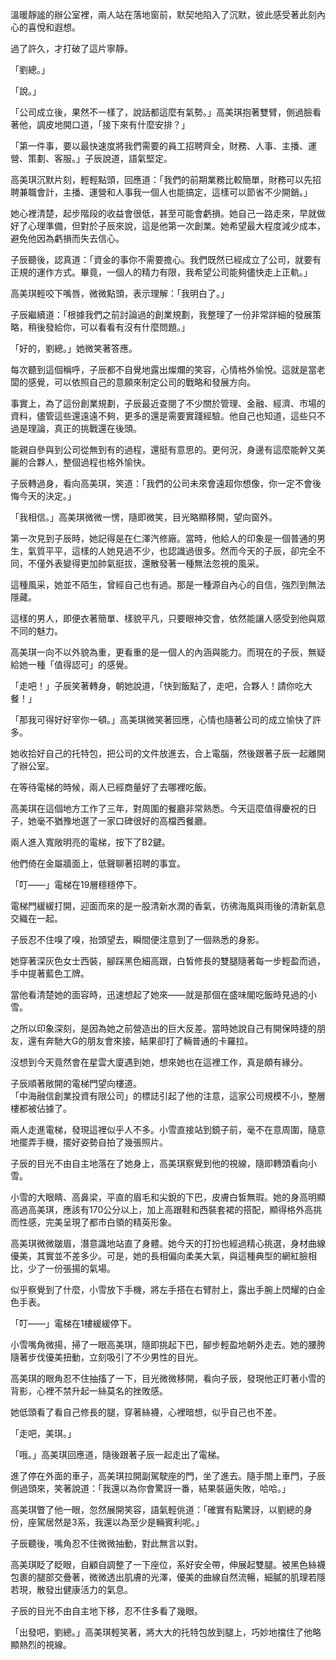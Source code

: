 溫暖靜謐的辦公室裡，兩人站在落地窗前，默契地陷入了沉默，彼此感受著此刻內心的喜悅和遐想。

過了許久，才打破了這片寧靜。

「劉總。」

「說。」

「公司成立後，果然不一樣了，說話都這麼有氣勢。」高美琪抱著雙臂，側過臉看著他，調皮地開口道，「接下來有什麼安排？」

「第一件事，要以最快速度將我們需要的員工招聘齊全，財務、人事、主播、運營、策劃、客服。」子辰說道，語氣堅定。

高美琪沉默片刻，輕輕點頭，回應道：「我們的前期業務比較簡單，財務可以先招聘兼職會計，主播、運營和人事我一個人也能搞定，這樣可以節省不少開銷。」

她心裡清楚，起步階段的收益會很低，甚至可能會虧損。她自己一路走來，早就做好了心理準備，但對於子辰來說，這是他第一次創業。她希望最大程度減少成本，避免他因為虧損而失去信心。

子辰聽後，認真道：「資金的事你不需要擔心。我們既然已經成立了公司，就要有正規的運作方式。畢竟，一個人的精力有限，我希望公司能夠儘快走上正軌。」

高美琪輕咬下嘴唇，微微點頭，表示理解：「我明白了。」

子辰繼續道：「根據我們之前討論過的創業規劃，我整理了一份非常詳細的發展策略，稍後發給你，可以看看有沒有什麼問題。」

「好的，劉總。」她微笑著答應。

每次聽到這個稱呼，子辰都不自覺地露出燦爛的笑容，心情格外愉悅。這就是當老闆的感覺，可以依照自己的意願來制定公司的戰略和發展方向。

事實上，為了這份創業規劃，子辰最近查閱了不少關於管理、金融、經濟、市場的資料，儘管這些還遠遠不夠，更多的還是需要實踐經驗。他自己也知道，這些只不過是理論，真正的挑戰還在後頭。

能親自參與到公司從無到有的過程，還挺有意思的。更何況，身邊有這麼能幹又美麗的合夥人，整個過程也格外愉快。

子辰轉過身，看向高美琪，笑道：「我們的公司未來會遠超你想像，你一定不會後悔今天的決定。」

「我相信。」高美琪微微一愣，隨即微笑，目光略顯移開，望向窗外。

第一次見到子辰時，她記得是在仁澤汽修廠。當時，他給人的印象是一個普通的男生，氣質平平，這樣的人她見過不少，也認識過很多。然而今天的子辰，卻完全不同，不僅外表變得更加帥氣挺拔，還散發著一種無法忽視的風采。

這種風采，她並不陌生，曾經自己也有過。那是一種源自內心的自信，強烈到無法隱藏。

這樣的男人，即便衣著簡單、樣貌平凡，只要眼神交會，依然能讓人感受到他與眾不同的魅力。

高美琪一向不以外貌為重，更看重的是一個人的內涵與能力。而現在的子辰，無疑給她一種「值得認可」的感覺。

「走吧！」子辰笑著轉身，朝她說道，「快到飯點了，走吧，合夥人！請你吃大餐！」

「那我可得好好宰你一頓。」高美琪微笑著回應，心情也隨著公司的成立愉快了許多。

她收拾好自己的托特包，把公司的文件放進去，合上電腦，然後跟著子辰一起離開了辦公室。

在等待電梯的時候，兩人已經商量好了去哪裡吃飯。

高美琪在這個地方工作了三年，對周圍的餐廳非常熟悉。今天這麼值得慶祝的日子，她毫不猶豫地選了一家口碑很好的高檔西餐廳。

兩人進入寬敞明亮的電梯，按下了B2鍵。

他們倚在金屬牆面上，低聲聊著招聘的事宜。

「叮——」電梯在19層穩穩停下。

電梯門緩緩打開，迎面而來的是一股清新水潤的香氣，彷彿海風與雨後的清新氣息交織在一起。

子辰忍不住嗅了嗅，抬頭望去，瞬間便注意到了一個熟悉的身影。

她穿著深灰色女士西裝，腳踩黑色細高跟，白皙修長的雙腿隨著每一步輕盈而過，手中提著藍色工牌。

當他看清楚她的面容時，迅速想起了她來——就是那個在盛味閣吃飯時見過的小雪。

之所以印象深刻，是因為她之前營造出的巨大反差。當時她說自己有開保時捷的朋友，還有奔馳大G的朋友會來接，結果卻打了輛普通的卡羅拉。

沒想到今天竟然會在星雲大廈遇到她，想來她也在這裡工作，真是頗有緣分。

子辰順著敞開的電梯門望向樓道。  
「中海融信創業投資有限公司」的標誌引起了他的注意，這家公司規模不小，整層樓都被佔據了。

兩人走進電梯，發現這裡似乎人不多。小雪直接站到鏡子前，毫不在意周圍，隨意地擺弄手機，擺好姿勢自拍了幾張照片。

子辰的目光不由自主地落在了她身上，高美琪察覺到他的視線，隨即轉頭看向小雪。

小雪的大眼睛、高鼻梁，平直的眉毛和尖銳的下巴，皮膚白皙無瑕。她的身高明顯高過高美琪，應該有170公分以上，加上高跟鞋和西裝套裙的搭配，顯得格外高挑而性感，完美呈現了都市白領的精英形象。

高美琪微微皺眉，潛意識地站直了身體。她今天的打扮也經過精心挑選，身材曲線優美，其實並不差多少。可是，她的長相偏向柔美大氣，與這種典型的網紅臉相比，少了一份張揚的氣場。

似乎察覺到了什麼，小雪放下手機，將左手搭在右臂肘上，露出手腕上閃耀的白金色手表。

「叮——」電梯在1樓緩緩停下。

小雪嘴角微揚，掃了一眼高美琪，隨即挑起下巴，腳步輕盈地朝外走去。她的腰胯隨著步伐優美扭動，立刻吸引了不少男性的目光。

高美琪的眼角忍不住抽搐了一下，目光微微移開，看向子辰，發現他正盯著小雪的背影，心裡不禁升起一絲莫名的挫敗感。

她低頭看了看自己修長的腿，穿著絲襪，心裡暗想，似乎自己也不差。

「走吧，美琪。」

「哦。」高美琪回應道，隨後跟著子辰一起走出了電梯。

進了停在外面的車子，高美琪拉開副駕駛座的門，坐了進去。隨手關上車門，子辰側過頭來，笑著說道：「我還以為你會驚訝一番，結果裝逼失敗，哈哈。」

高美琪瞥了他一眼，忽然展開笑容，語氣輕佻道：「確實有點驚訝，以劉總的身份，座駕居然是3系，我還以為至少是輛賓利呢。」

子辰聽後，嘴角忍不住微微抽動，對此無言以對。

高美琪眨了眨眼，自顧自調整了一下座位，系好安全帶，伸展起雙腿。被黑色絲襪包裹的腿部交疊著，微微透出肌膚的光澤，優美的曲線自然流暢，細膩的肌理若隱若現，散發出健康活力的氣息。

子辰的目光不由自主地下移，忍不住多看了幾眼。

「出發吧，劉總。」高美琪輕笑著，將大大的托特包放到腿上，巧妙地擋住了他略顯熱烈的視線。